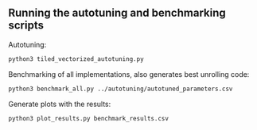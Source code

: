 ## Running the autotuning and benchmarking scripts

Autotuning: 
```sh
python3 tiled_vectorized_autotuning.py
```  

Benchmarking of all implementations, also generates best unrolling code:
```sh
python3 benchmark_all.py ../autotuning/autotuned_parameters.csv
```

Generate plots with the results:
```sh
python3 plot_results.py benchmark_results.csv
```